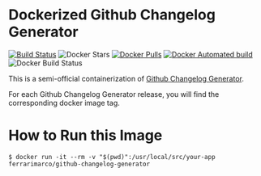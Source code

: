 # Dockerized Github Changelog Generator
[![Build Status](https://travis-ci.org/ferrarimarco/docker-github-changelog-generator.svg?branch=master)](https://travis-ci.org/ferrarimarco/docker-github-changelog-generator) ![Docker Stars](https://img.shields.io/docker/stars/ferrarimarco/github-changelog-generator.svg) [![Docker Pulls](https://img.shields.io/docker/pulls/ferrarimarco/github-changelog-generator.svg)](https://hub.docker.com/r/ferrarimarco/github-changelog-generator/) [![Docker Automated build](https://img.shields.io/docker/automated/ferrarimarco/github-changelog-generator.svg)](https://hub.docker.com/r/ferrarimarco/github-changelog-generator/) ![Docker Build Status](https://img.shields.io/docker/build/ferrarimarco/github-changelog-generator.svg)

This is a semi-official containerization of [Github Changelog Generator](https://github.com/skywinder/github-changelog-generator).

For each Github Changelog Generator release, you will find the corresponding docker image tag.

# How to Run this Image


```
$ docker run -it --rm -v "$(pwd)":/usr/local/src/your-app ferrarimarco/github-changelog-generator
```

